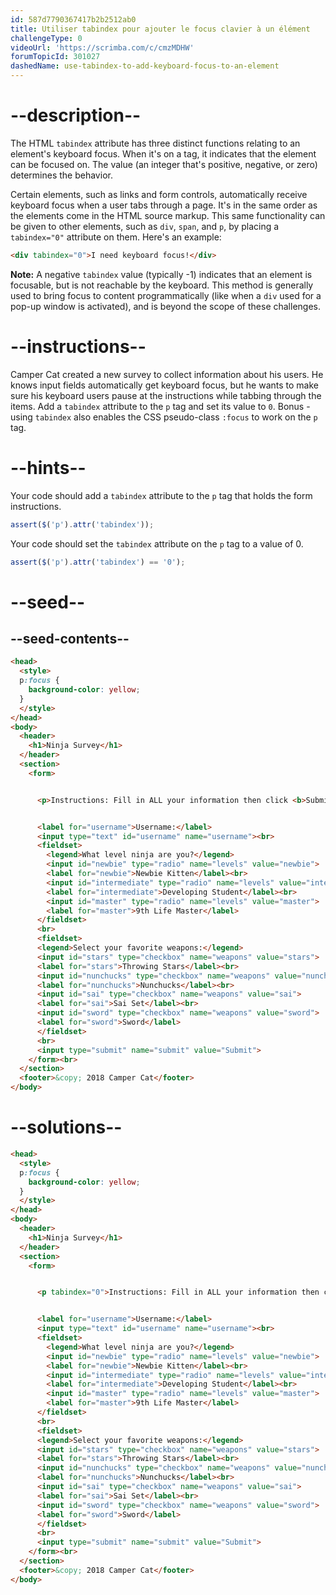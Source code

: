 ```yaml
---
id: 587d7790367417b2b2512ab0
title: Utiliser tabindex pour ajouter le focus clavier à un élément
challengeType: 0
videoUrl: 'https://scrimba.com/c/cmzMDHW'
forumTopicId: 301027
dashedName: use-tabindex-to-add-keyboard-focus-to-an-element
---
```


# --description--

The HTML `tabindex` attribute has three distinct functions relating to an element's keyboard focus. When it's on a tag, it indicates that the element can be focused on. The value (an integer that's positive, negative, or zero) determines the behavior.

Certain elements, such as links and form controls, automatically receive keyboard focus when a user tabs through a page. It's in the same order as the elements come in the HTML source markup. This same functionality can be given to other elements, such as `div`, `span`, and `p`, by placing a `tabindex="0"` attribute on them. Here's an example:

```html
<div tabindex="0">I need keyboard focus!</div>
```

**Note:** A negative `tabindex` value (typically -1) indicates that an element is focusable, but is not reachable by the keyboard. This method is generally used to bring focus to content programmatically (like when a `div` used for a pop-up window is activated), and is beyond the scope of these challenges.

# --instructions--

Camper Cat created a new survey to collect information about his users. He knows input fields automatically get keyboard focus, but he wants to make sure his keyboard users pause at the instructions while tabbing through the items. Add a `tabindex` attribute to the `p` tag and set its value to `0`. Bonus - using `tabindex` also enables the CSS pseudo-class `:focus` to work on the `p` tag.

# --hints--

Your code should add a `tabindex` attribute to the `p` tag that holds the form instructions.

```js
assert($('p').attr('tabindex'));
```

Your code should set the `tabindex` attribute on the `p` tag to a value of 0.

```js
assert($('p').attr('tabindex') == '0');
```

# --seed--

## --seed-contents--

```html
<head>
  <style>
  p:focus {
    background-color: yellow;
  }
  </style>
</head>
<body>
  <header>
    <h1>Ninja Survey</h1>
  </header>
  <section>
    <form>


      <p>Instructions: Fill in ALL your information then click <b>Submit</b></p>


      <label for="username">Username:</label>
      <input type="text" id="username" name="username"><br>
      <fieldset>
        <legend>What level ninja are you?</legend>
        <input id="newbie" type="radio" name="levels" value="newbie">
        <label for="newbie">Newbie Kitten</label><br>
        <input id="intermediate" type="radio" name="levels" value="intermediate">
        <label for="intermediate">Developing Student</label><br>
        <input id="master" type="radio" name="levels" value="master">
        <label for="master">9th Life Master</label>
      </fieldset>
      <br>
      <fieldset>
      <legend>Select your favorite weapons:</legend>
      <input id="stars" type="checkbox" name="weapons" value="stars">
      <label for="stars">Throwing Stars</label><br>
      <input id="nunchucks" type="checkbox" name="weapons" value="nunchucks">
      <label for="nunchucks">Nunchucks</label><br>
      <input id="sai" type="checkbox" name="weapons" value="sai">
      <label for="sai">Sai Set</label><br>
      <input id="sword" type="checkbox" name="weapons" value="sword">
      <label for="sword">Sword</label>
      </fieldset>
      <br>
      <input type="submit" name="submit" value="Submit">
    </form><br>
  </section>
  <footer>&copy; 2018 Camper Cat</footer>
</body>
```

# --solutions--

```html
<head>
  <style>
  p:focus {
    background-color: yellow;
  }
  </style>
</head>
<body>
  <header>
    <h1>Ninja Survey</h1>
  </header>
  <section>
    <form>


      <p tabindex="0">Instructions: Fill in ALL your information then click <b>Submit</b></p>


      <label for="username">Username:</label>
      <input type="text" id="username" name="username"><br>
      <fieldset>
        <legend>What level ninja are you?</legend>
        <input id="newbie" type="radio" name="levels" value="newbie">
        <label for="newbie">Newbie Kitten</label><br>
        <input id="intermediate" type="radio" name="levels" value="intermediate">
        <label for="intermediate">Developing Student</label><br>
        <input id="master" type="radio" name="levels" value="master">
        <label for="master">9th Life Master</label>
      </fieldset>
      <br>
      <fieldset>
      <legend>Select your favorite weapons:</legend>
      <input id="stars" type="checkbox" name="weapons" value="stars">
      <label for="stars">Throwing Stars</label><br>
      <input id="nunchucks" type="checkbox" name="weapons" value="nunchucks">
      <label for="nunchucks">Nunchucks</label><br>
      <input id="sai" type="checkbox" name="weapons" value="sai">
      <label for="sai">Sai Set</label><br>
      <input id="sword" type="checkbox" name="weapons" value="sword">
      <label for="sword">Sword</label>
      </fieldset>
      <br>
      <input type="submit" name="submit" value="Submit">
    </form><br>
  </section>
  <footer>&copy; 2018 Camper Cat</footer>
</body>
```
